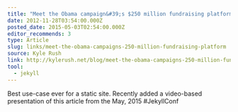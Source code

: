 ```yaml
---
title: "Meet the Obama campaign&#39;s $250 million fundraising platform"
date: 2012-11-28T03:54:00.000Z
posted_date: 2015-05-03T02:54:00.000Z
editor_recommends: 3
type: Article
slug: links/meet-the-obama-campaigns-250-million-fundraising-platform
source: Kyle Rush
link: http://kylerush.net/blog/meet-the-obama-campaigns-250-million-fundraising-platform/
tool:
  - jekyll
---
```

Best use-case ever for a static site. Recently added a video-based presentation of this article from the May, 2015 #JekyllConf



